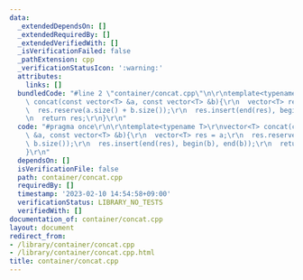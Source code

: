 ```yaml
---
data:
  _extendedDependsOn: []
  _extendedRequiredBy: []
  _extendedVerifiedWith: []
  _isVerificationFailed: false
  _pathExtension: cpp
  _verificationStatusIcon: ':warning:'
  attributes:
    links: []
  bundledCode: "#line 2 \"container/concat.cpp\"\n\r\ntemplate<typename T>\r\nvector<T>\
    \ concat(const vector<T> &a, const vector<T> &b){\r\n  vector<T> res = a;\r\n\
    \  res.reserve(a.size() + b.size());\r\n  res.insert(end(res), begin(b), end(b));\r\
    \n  return res;\r\n}\r\n"
  code: "#pragma once\r\n\r\ntemplate<typename T>\r\nvector<T> concat(const vector<T>\
    \ &a, const vector<T> &b){\r\n  vector<T> res = a;\r\n  res.reserve(a.size() +\
    \ b.size());\r\n  res.insert(end(res), begin(b), end(b));\r\n  return res;\r\n\
    }\r\n"
  dependsOn: []
  isVerificationFile: false
  path: container/concat.cpp
  requiredBy: []
  timestamp: '2023-02-10 14:54:58+09:00'
  verificationStatus: LIBRARY_NO_TESTS
  verifiedWith: []
documentation_of: container/concat.cpp
layout: document
redirect_from:
- /library/container/concat.cpp
- /library/container/concat.cpp.html
title: container/concat.cpp
---
```

